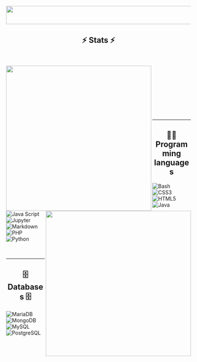 <p align="center">
  <img width="520" height="50" src="https://readme-typing-svg.herokuapp.com?color=%2336BCF7&size=30&center=true&vCenter=true&width=520&lines=Hello+There!+%F0%9F%91%8B;Nice+to+meet+you!;This+is+Rajnish+Kumar+Singh">
</p>


<h2 align="center">⚡ Stats ⚡</h2>
<br>
<p align=center>
  <div align=center>
      <img align="left" width=396 src="https://github-readme-streak-stats.herokuapp.com/?user=hexaorzo&theme=tokyonight&hide_border=true" />
      <img align="right" width=396 src="https://github-readme-stats.vercel.app/api?username=hexaorzo&show_icons=true&theme=tokyonight&border_color=61dafb&hide_border=true" />
  </div>
  <br><br><br><br><br><br>
</p>
<br>

<hr>

<h2 align="center">👨‍💻 Programming languages</h2>


<p>
  <a>
    <img alt="Bash" src="https://img.shields.io/badge/Bash-121011?style=for-the-badge&logo=gnu-bash&logoColor=white">
  </a>
  <a>
    <img alt="CSS3" src="https://img.shields.io/badge/CSS3-1572B6?style=for-the-badge&logo=css3&logoColor=white">
  </a>
  <a>
    <img alt="HTML5" src="https://img.shields.io/badge/HTML5-E34F26?style=for-the-badge&logo=html5&logoColor=white">
  </a>
  <a>
    <img alt="Java" src="https://img.shields.io/badge/Java-ED8B00?style=for-the-badge&logo=java&logoColor=white">
  </a>
  <a>
    <img alt="Java Script" src="https://img.shields.io/badge/JavaScript-323330?style=for-the-badge&logo=javascript&logoColor=F7DF1E">
  </a>
  <a>
    <img alt="Jupyter" src="https://img.shields.io/badge/Jupyter-F37626.svg?&style=for-the-badge&logo=Jupyter&logoColor=white">
  </a>
  <a>
    <img alt="Markdown" src="https://img.shields.io/badge/Markdown-000000?style=for-the-badge&logo=markdown&logoColor=white">
  </a>
  <a>
    <img alt="PHP" src="https://img.shields.io/badge/PHP-777BB4?style=for-the-badge&logo=php&logoColor=white">
  </a>
  <a>
    <img alt="Python" src="https://img.shields.io/badge/Python-FFD43B?style=for-the-badge&logo=python&logoColor=darkgreen">
  </a>
</p>
<br>

---

<h2 align="center">🗄️ Databases 🗄️</h2>
<p>
  <a>
    <img alt="MariaDB" src="https://img.shields.io/badge/MariaDB-003545?style=for-the-badge&logo=mariadb&logoColor=white">
  </a>
  <a>
    <img alt="MongoDB" src="https://img.shields.io/badge/MongoDB-4EA94B?style=for-the-badge&logo=mongodb&logoColor=white">
  </a>
  <a>
    <img alt="MySQL" src="https://img.shields.io/badge/MySQL-00000F?style=for-the-badge&logo=mysql&logoColor=white">
  </a>
  <a>
    <img alt="PostgreSQL" src="https://img.shields.io/badge/PostgreSQL-316192?style=for-the-badge&logo=postgresql&logoColor=white">
  </a>
</p>

